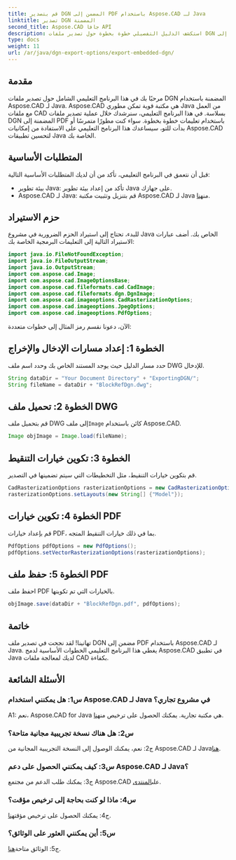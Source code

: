 ```yaml
---
title: قم بتصدير DGN المضمن إلى PDF باستخدام Aspose.CAD لـ Java
linktitle: تصدير DGN المضمنة
second_title: Aspose.CAD جافا API
description: استكشف الدليل التفصيلي خطوة بخطوة حول تصدير ملفات DGN المضمنة إلى PDF باستخدام Aspose.CAD لـ Java. قم بتحسين تطبيقات Java الخاصة بك من خلال معالجة ملفات CAD بسلاسة.
type: docs
weight: 11
url: /ar/java/dgn-export-options/export-embedded-dgn/
---
```

## مقدمة

مرحبًا بك في هذا البرنامج التعليمي الشامل حول تصدير ملفات DGN المضمنة باستخدام Aspose.CAD لـ Java. Aspose.CAD هي مكتبة قوية تمكن مطوري Java من العمل مع ملفات CAD بسلاسة. في هذا البرنامج التعليمي، سنرشدك خلال عملية تصدير ملفات DGN المضمنة إلى PDF باستخدام تعليمات خطوة بخطوة. سواء كنت مطورًا متمرسًا أو بدأت للتو، سيساعدك هذا البرنامج التعليمي على الاستفادة من إمكانيات Aspose.CAD لتحسين تطبيقات Java الخاصة بك.

## المتطلبات الأساسية

قبل أن نتعمق في البرنامج التعليمي، تأكد من أن لديك المتطلبات الأساسية التالية:
- بيئة تطوير Java: تأكد من إعداد بيئة تطوير Java على جهازك.
-  Aspose.CAD لـ Java: قم بتنزيل وتثبيت مكتبة Aspose.CAD لـ Java من[هنا](https://releases.aspose.com/cad/java/).

## حزم الاستيراد

للبدء، تحتاج إلى استيراد الحزم الضرورية في مشروع Java الخاص بك. أضف عبارات الاستيراد التالية إلى التعليمات البرمجية الخاصة بك:

```java
import java.io.FileNotFoundException;
import java.io.FileOutputStream;
import java.io.OutputStream;
import com.aspose.cad.Image;
import com.aspose.cad.ImageOptionsBase;
import com.aspose.cad.fileformats.cad.CadImage;
import com.aspose.cad.fileformats.dgn.DgnImage;
import com.aspose.cad.imageoptions.CadRasterizationOptions;
import com.aspose.cad.imageoptions.JpegOptions;
import com.aspose.cad.imageoptions.PdfOptions;
```

الآن، دعونا نقسم رمز المثال إلى خطوات متعددة:

## الخطوة 1: إعداد مسارات الإدخال والإخراج

حدد مسار الدليل حيث يوجد المستند الخاص بك وحدد اسم ملف DWG للإدخال.

```java
String dataDir = "Your Document Directory" + "ExportingDGN/";
String fileName = dataDir + "BlockRefDgn.dwg";
```

## الخطوة 2: تحميل ملف DWG

 قم بتحميل ملف DWG إلى ملف`Image` كائن باستخدام Aspose.CAD.

```java
Image objImage = Image.load(fileName);
```

## الخطوة 3: تكوين خيارات التنقيط

قم بتكوين خيارات التنقيط، مثل التخطيطات التي سيتم تضمينها في التصدير.

```java
CadRasterizationOptions rasterizationOptions = new CadRasterizationOptions();
rasterizationOptions.setLayouts(new String[] {"Model"});
```

## الخطوة 4: تكوين خيارات PDF

قم بإعداد خيارات PDF، بما في ذلك خيارات التنقيط المتجه.

```java
PdfOptions pdfOptions = new PdfOptions();
pdfOptions.setVectorRasterizationOptions(rasterizationOptions);
```

## الخطوة 5: حفظ ملف PDF

احفظ ملف PDF بالخيارات التي تم تكوينها.
```java
objImage.save(dataDir + "BlockRefDgn.pdf", pdfOptions);
```

## خاتمة

تهانينا! لقد نجحت في تصدير ملف DGN مضمن إلى PDF باستخدام Aspose.CAD لـ Java. يغطي هذا البرنامج التعليمي الخطوات الأساسية لدمج Aspose.CAD في تطبيق Java لديك لمعالجة ملفات CAD بكفاءة.

## الأسئلة الشائعة

### س1: هل يمكنني استخدام Aspose.CAD لـ Java في مشروع تجاري؟

 A1: نعم، Aspose.CAD for Java هي مكتبة تجارية. يمكنك الحصول على ترخيص من[هنا](https://purchase.aspose.com/buy).

### س2: هل هناك نسخة تجريبية مجانية متاحة؟

 ج2: نعم، يمكنك الوصول إلى النسخة التجريبية المجانية من Aspose.CAD لـ Java[هنا](https://releases.aspose.com/).

### س3: كيف يمكنني الحصول على دعم Aspose.CAD لـ Java؟

ج3: يمكنك طلب الدعم من مجتمع Aspose.CAD على[المنتدى](https://forum.aspose.com/c/cad/19).

### س4: ماذا لو كنت بحاجة إلى ترخيص مؤقت؟

 ج4: يمكنك الحصول على ترخيص مؤقت[هنا](https://purchase.aspose.com/temporary-license/).

### س5: أين يمكنني العثور على الوثائق؟

 ج5: الوثائق متاحة[هنا](https://reference.aspose.com/cad/java/).